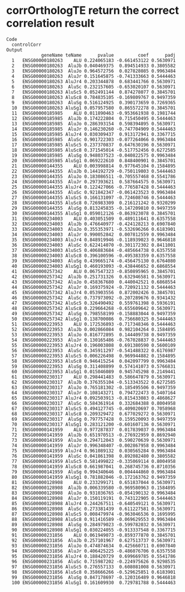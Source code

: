 # corrOrthologTE return the correct correlation result

    Code
      controlCorr
    Output
                 geneName teName      pvalue         coef      padj
      1   ENSG00000180263    ALU 0.224065183 -0.661453122 0.5630971
      2   ENSG00000180263  AluJb 0.040469375  0.894514933 0.3805582
      3   ENSG00000180263  AluJo 0.964572756  0.027828085 0.9963484
      4   ENSG00000180263  AluJr 0.151645875 -0.741333663 0.5444463
      5   ENSG00000180263 AluJr4 0.203344878  0.683441766 0.5630971
      6   ENSG00000180263  AluSc 0.232157605 -0.653020107 0.5630971
      7   ENSG00000180263 AluSc5 0.052491144  0.874278077 0.3845701
      8   ENSG00000180263 AluSc8 0.784835105 -0.169809767 0.9497359
      9   ENSG00000180263  AluSg 0.516124925  0.390173659 0.7269365
      10  ENSG00000180263 AluSg1 0.057957580  0.865572278 0.3845701
      11  ENSG00000185985    ALU 0.011890463 -0.953661938 0.1981744
      12  ENSG00000185985  AluJb 0.174222804  0.715450495 0.5444463
      13  ENSG00000185985  AluJo 0.286393154  0.598394895 0.5630971
      14  ENSG00000185985  AluJr 0.146230260 -0.747704909 0.5444463
      15  ENSG00000185985 AluJr4 0.030309437  0.913172941 0.3367715
      16  ENSG00000185985  AluSc 0.901722303 -0.077264066 0.9963484
      17  ENSG00000185985 AluSc5 0.237370837  0.647630196 0.5630971
      18  ENSG00000185985 AluSc8 0.371545014 -0.517752456 0.6272585
      19  ENSG00000185985  AluSg 0.948037523 -0.040822575 0.9963484
      20  ENSG00000185985 AluSg1 0.069222610  0.848400901 0.3845701
      21  ENSG00000144355    ALU 0.003998814  0.977645104 0.1584895
      22  ENSG00000144355  AluJb 0.144192729 -0.750119803 0.5444463
      23  ENSG00000144355  AluJo 0.183086511 -0.705557468 0.5541786
      24  ENSG00000144355  AluJr 0.297393621  0.587664575 0.5630971
      25  ENSG00000144355 AluJr4 0.122427066 -0.776587428 0.5444463
      26  ENSG00000144355  AluSc 0.921842347 -0.061423523 0.9963484
      27  ENSG00000144355 AluSc5 0.166131097 -0.724608746 0.5444463
      28  ENSG00000144355 AluSc8 0.726983309  0.216121242 0.9320299
      29  ENSG00000144355  AluSg 0.813245835 -0.147209810 0.9497359
      30  ENSG00000144355 AluSg1 0.059012126 -0.863923078 0.3845701
      31  ENSG00000234003    ALU 0.403051509  0.489111641 0.6357558
      32  ENSG00000234003  AluJb 0.476640977 -0.424128213 0.6907840
      33  ENSG00000234003  AluJo 0.355353971 -0.532696266 0.6183901
      34  ENSG00000234003  AluJr 0.990052842  0.007812559 0.9963484
      35  ENSG00000234003 AluJr4 0.848919946 -0.118939023 0.9646818
      36  ENSG00000234003  AluSc 0.622414070 -0.301172302 0.8411001
      37  ENSG00000234003 AluSc5 0.406883684 -0.485664738 0.6357558
      38  ENSG00000234003 AluSc8 0.396100596 -0.495383359 0.6357558
      39  ENSG00000234003  AluSg 0.439665174 -0.456475130 0.6764080
      40  ENSG00000234003 AluSg1 0.460193093 -0.438446652 0.6868554
      41  ENSG00000257342    ALU 0.067547323 -0.850895965 0.3845701
      42  ENSG00000257342  AluJb 0.251731326  0.632946581 0.5630971
      43  ENSG00000257342  AluJo 0.458367680  0.440042521 0.6868554
      44  ENSG00000257342  AluJr 0.169375924 -0.720921132 0.5444463
      45  ENSG00000257342 AluJr4 0.053903556  0.872002426 0.3845701
      46  ENSG00000257342  AluSc 0.737973092 -0.207289676 0.9341432
      47  ENSG00000257342 AluSc5 0.326490492  0.559761398 0.5936191
      48  ENSG00000257342 AluSc8 0.229664268 -0.655609642 0.5630971
      49  ENSG00000257342  AluSg 0.798558199 -0.158883044 0.9497359
      50  ENSG00000257342 AluSg1 0.138700086  0.756680325 0.5444463
      51  ENSG00000223953    ALU 0.172536893 -0.717348346 0.5444463
      52  ENSG00000223953  AluJb 0.002866084  0.982104264 0.1584895
      53  ENSG00000223953  AluJo 0.816772895  0.144409738 0.9497359
      54  ENSG00000223953  AluJr 0.130165486 -0.767028837 0.5444463
      55  ENSG00000223953 AluJr4 0.196003808  0.691380590 0.5600109
      56  ENSG00000223953  AluSc 0.345911297 -0.541488322 0.6176987
      57  ENSG00000223953 AluSc5 0.006226498  0.969944882 0.1584895
      58  ENSG00000223953 AluSc8 0.946415254  0.042097799 0.9963484
      59  ENSG00000223953  AluSg 0.311408899  0.574141073 0.5766831
      60  ENSG00000223953 AluSg1 0.015046089  0.945745298 0.2149441
      61  ENSG00000230317    ALU 0.298441483  0.586647879 0.5630971
      62  ENSG00000230317  AluJb 0.376355104 -0.513343522 0.6272585
      63  ENSG00000230317  AluJo 0.765181302 -0.185495506 0.9497359
      64  ENSG00000230317  AluJr 0.108143271  0.794722473 0.5407164
      65  ENSG00000230317 AluJr4 0.092503913 -0.815433083 0.4868627
      66  ENSG00000230317  AluSc 0.584361914  0.332684388 0.8004958
      67  ENSG00000230317 AluSc5 0.494127745 -0.409020697 0.7058968
      68  ENSG00000230317 AluSc8 0.209329472  0.677029272 0.5630971
      69  ENSG00000230317  AluSg 0.797757428  0.159520093 0.9497359
      70  ENSG00000230317 AluSg1 0.283121200 -0.601607136 0.5630971
      71  ENSG00000141959    ALU 0.977287837  0.017839037 0.9963484
      72  ENSG00000141959  AluJb 0.651970513 -0.276922959 0.8692940
      73  ENSG00000141959  AluJo 0.294712043  0.590270639 0.5630971
      74  ENSG00000141959  AluJr 0.996348407 -0.002867958 0.9963484
      75  ENSG00000141959 AluJr4 0.961089132  0.030565284 0.9963484
      76  ENSG00000141959  AluSc 0.041861398  0.892082480 0.3805582
      77  ENSG00000141959 AluSc5 0.581499822 -0.335069114 0.8004958
      78  ENSG00000141959 AluSc8 0.661987041  0.268745736 0.8710356
      79  ENSG00000141959  AluSg 0.994340646  0.004444860 0.9963484
      80  ENSG00000141959 AluSg1 0.781882046 -0.172163762 0.9497359
      81  ENSG00000128908    ALU 0.233299171  0.651837044 0.5630971
      82  ENSG00000128908  AluJb 0.006339580 -0.969580963 0.1584895
      83  ENSG00000128908  AluJo 0.931036765 -0.054190132 0.9963484
      84  ENSG00000128908  AluJr 0.150119191  0.743122905 0.5444463
      85  ENSG00000128908 AluJr4 0.244267511 -0.640549121 0.5630971
      86  ENSG00000128908  AluSc 0.273381439  0.611227581 0.5630971
      87  ENSG00000128908 AluSc5 0.008479974 -0.963046536 0.1695995
      88  ENSG00000128908 AluSc8 0.911416589 -0.069629553 0.9963484
      89  ENSG00000128908  AluSg 0.284979023 -0.599782032 0.5630971
      90  ENSG00000128908 AluSg1 0.030224055 -0.913337548 0.3367715
      91  ENSG00000231856    ALU 0.061949073 -0.859377870 0.3845701
      92  ENSG00000231856  AluJb 0.257101967  0.627513737 0.5630971
      93  ENSG00000231856  AluJo 0.474874634  0.425660711 0.6907840
      94  ENSG00000231856  AluJr 0.406425225 -0.486076706 0.6357558
      95  ENSG00000231856 AluJr4 0.188420729  0.699669785 0.5541786
      96  ENSG00000231856  AluSc 0.715987202 -0.224975626 0.9298535
      97  ENSG00000231856 AluSc5 0.276557133  0.608081008 0.5630971
      98  ENSG00000231856 AluSc8 0.358666266 -0.529625851 0.6183901
      99  ENSG00000231856  AluSg 0.847178697 -0.120316489 0.9646818
      100 ENSG00000231856 AluSg1 0.161609930  0.729781788 0.5444463

